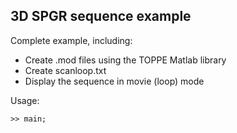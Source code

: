 ## 3D SPGR sequence example

Complete example, including:

+ Create .mod files using the TOPPE Matlab library
+ Create scanloop.txt
+ Display the sequence in movie (loop) mode

Usage:
```
>> main;
```

